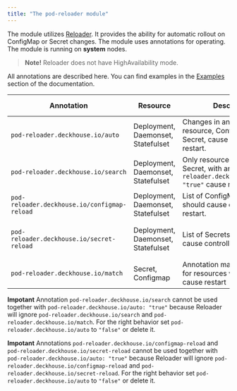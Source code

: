 ```yaml
---
title: "The pod-reloader module"
---
```


The module utilizes [Reloader](https://github.com/stakater/Reloader).
It provides the ability for automatic rollout on ConfigMap or Secret changes.
The module uses annotations for operating. The module is running on **system** nodes.

> **Note!** Reloader does not have HighAvailability mode.

All annotations are described here. You can find examples in the [Examples](examples.html) section of the documentation.

| Annotation                                   | Resource                           | Description                                                                                                  | Acceptable values                             |
| -------------------------------------------- | ---------------------------------- | ------------------------------------------------------------------------------------------------------------ | --------------------------------------------- |
| `pod-reloader.deckhouse.io/auto`             | Deployment, Daemonset, Statefulset | Changes in any attachecd resource, ConfigMap or Secret, cause controller's pod restart.                      | `"true"`, `"false"`                            |
| `pod-reloader.deckhouse.io/search`           | Deployment, Daemonset, Statefulset | Only resources, ConfigMap or Secret, with annotation `pod-reloader.deckhouse.io/match: "true"` cause restart | `"true"`, `"false"`                            |
| `pod-reloader.deckhouse.io/configmap-reload` | Deployment, Daemonset, Statefulset | List of ConfigMaps which should cause controller restart.                                                    | `"some-cm"`, `"some-cm1,some-cm2"`             |
| `pod-reloader.deckhouse.io/secret-reload`    | Deployment, Daemonset, Statefulset | List of Secrets which should cause controller restart.                                                       | `"some-secret"`, `"some-secret1,some-secret2"` |
| `pod-reloader.deckhouse.io/match`            | Secret, Configmap                  | Annotation mark resources for resources which should cause restart                                           | `"true"`, `"false"`                            |

**Impotant** Annotation `pod-reloader.deckhouse.io/search` cannot be used together with `pod-reloader.deckhouse.io/auto: "true"` because Reloader will ignore `pod-reloader.deckhouse.io/search` and `pod-reloader.deckhouse.io/match`. For the right behavior set `pod-reloader.deckhouse.io/auto` to `"false"` or delete it.

**Impotant** Annotations `pod-reloader.deckhouse.io/configmap-reload` and `pod-reloader.deckhouse.io/secret-reload` cannot be used together with `pod-reloader.deckhouse.io/auto: "true"` because Reloader will ignore `pod-reloader.deckhouse.io/configmap-reload` and `pod-reloader.deckhouse.io/secret-reload`. For the right behavior set `pod-reloader.deckhouse.io/auto` to `"false"` or delete it.
